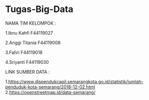 # Tugas-Big-Data


NAMA TIM KELOMPOK :
    
  1.Ibnu Kahfi F44119027
 
  2.Anggi Titania F44119008
 
  3.Fahri F44119018

  4.Sriyanti F44119030  
  
  
  
  
LINK SUMBER DATA :
 
1.https://www.dispendukcapil.semarangkota.go.id/statistik/jumlah-penduduk-kota-semarang/2018-12-02.html
2.https://openstreetmap.id/data-semarang/

  
  
